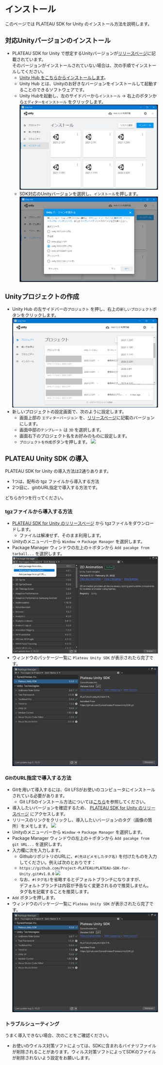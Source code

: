 # インストール

このページでは PLATEAU SDK for Unity のインストール方法を説明します。

## 対応Unityバージョンのインストール
- PLATEAU SDK for Unity で想定するUnityバージョンが[リリースページ](https://github.com/Project-PLATEAU/PLATEAU-SDK-for-Unity/releases)に記載されています。  
  そのバージョンがインストールされていない場合は、次の手順でインストールしてください。
  - [Unity Hub をこちらからインストールします](https://unity3d.com/jp/get-unity/download)。
  - Unity Hub とは、Unityのお好きなバージョンをインストールして起動することのできるソフトウェアです。
  - Unity Hubを起動し、左のサイドバーから`インストール` → 右上のボタンから`エディターをインストール` をクリックします。
![](../resources/manual/installation/unityHub.png)
  - SDK対応のUnityバージョンを選択し、`インストール`を押します。
![](../resources/manual/installation/unityHubSelectVersion.png)

## Unityプロジェクトの作成
- Unity Hub の左サイドバーの`プロジェクト` を押し、右上の`新しいプロジェクト`ボタンをクリックします。
![](../resources/manual/installation/unityHubNewProjectVersion.png)
- 新しいプロジェクトの設定画面で、次のように設定します。
  - 画面上部の `エディターバージョン` を、[リリースページ](https://github.com/Project-PLATEAU/PLATEAU-SDK-for-Unity/releases)に記載のバージョンにします。
  - 画面中部の`テンプレート` は `3D` を選択します。
  - 画面右下のプロジェクト名をお好みのものに設定します。
  - `プロジェクトを作成`ボタンを押します。
  ![](../resources/manual/installation/unityHubnewProjectConfig.png)
  
## PLATEAU Unity SDK の導入
PLATEAU SDK for Unity の導入方法は2通りあります。

- 1つは、配布の tgz ファイルから導入する方法
- 2つ目に、gitのURL指定で導入する方法です。  

どちらか1つを行ってください。

### tgzファイルから導入する方法
- [PLATEAU SDK for Unity のリリースページ](https://github.com/Project-PLATEAU/PLATEAU-SDK-for-Unity/releases) から tgzファイルをダウンロードします。
  - ファイルは解凍せず、そのまま利用します。
- Unityのメニューバーから `Window` → `Package Manager` を選択します。
- Package Manager ウィンドウの左上の＋ボタンから `Add pacakge from tarball...` を選択します。
  ![](../resources/manual/installation/addPackageFromTarball.png)
- ウィンドウのパッケージ一覧に `Plateau Unity SDK` が表示されたら完了です。
  ![](../resources/manual/installation/packageInstalled.png)

### GitのURL指定で導入する方法
- Gitを用いて導入するには、Git LFSがお使いのコンピュータにインストールされている必要があります。
  - Git LFSのインストール方法については[こちら](https://docs.github.com/ja/repositories/working-with-files/managing-large-files/installing-git-large-file-storage)を参照してください。
- 導入したいバージョンを確認するため、 [PLATEAU SDK for Unity のリリースページ](https://github.com/Project-PLATEAU/PLATEAU-SDK-for-Unity/releases) にアクセスします。
- リリースのリンクをクリックし、導入したいバージョンのタグ（画像の箇所）をメモします。
  ![](../resources/manual/installation/releaseTag.png)
- Unityのメニューバーから `Window` → `Package Manager` を選択します。
- Package Manager ウィンドウの左上の＋ボタンから `Add pacakge from git URL...` を選択します。
- 入力欄に次を入力します。
  - GithubリポジトリのURLに、`#(先ほどメモしたタグ名)` を付けたものを入力してください。例えば次のとおりです：
  - `https://github.com/Project-PLATEAU/PLATEAU-SDK-for-Unity.git#v1.0.0`
    ![](../resources/manual/installation/packageManagerGitUrl.png)
  - なお、`#(タグ名)`を省略するとデフォルトブランチになりますが、  
    デフォルトブランチは内容が予告なく変更されるので推奨しません。  
    タグ名を記載することを推奨します。
- `Add` ボタンを押します。
- ウィンドウのパッケージ一覧に `Plateau Unity SDK` が表示されたら完了です。
  ![](../resources/manual/installation/packageInstalled.png)

### トラブルシューティング
うまく導入できない場合、次のことをご確認ください。
- お使いのウイルス対策ソフトによっては、SDKに含まれるバイナリファイルが削除されることがあります。ウィルス対策ソフトによってSDKのファイルが削除されないよう設定をお願いします。